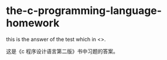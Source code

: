 # the-c-programming-language-homework

this is the answer of the test which in <<the-c-programming-language>>.

这是《c 程序设计语言第二版》书中习题的答案。
